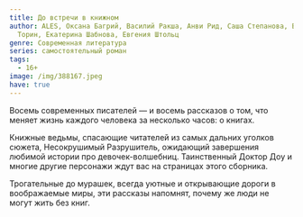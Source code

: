 ```yaml
---
title: До встречи в книжном
author: ALES, Оксана Багрий, Василий Ракша, Анви Рид, Саша Степанова, Владимир
  Торин, Екатерина Шабнова, Евгения Штольц
genre: Современная литература
series: самостоятельный роман
tags:
  - 16+
image: /img/388167.jpeg
have: true
---
```

Восемь современных писателей — и восемь рассказов о том, что меняет жизнь каждого человека за несколько часов: о книгах.

Книжные ведьмы, спасающие читателей из самых дальних уголков сюжета, Несокрушимый Разрушитель, ожидающий завершения любимой истории про девочек-волшебниц. Таинственный Доктор Доу и многие другие персонажи ждут вас на страницах этого сборника.

Трогательные до мурашек, всегда уютные и открывающие дороги в воображаемые миры, эти рассказы напомнят, почему же люди не могут жить без книг.